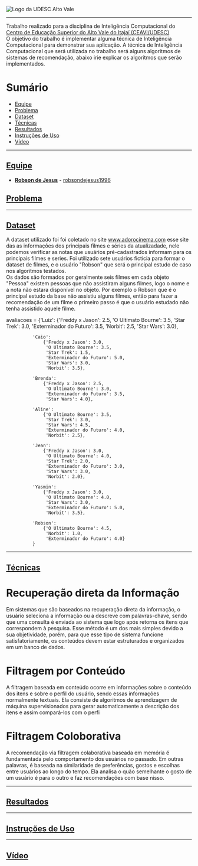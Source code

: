 <!-- Visualizador online: https://stackedit.io/ -->
 ![Logo da UDESC Alto Vale](http://www1.udesc.br/imagens/id_submenu/2019/marca_alto_vale_horizontal_assinatura_rgb_01.jpg)

---


Trabalho realizado para a disciplina de Inteligência Computacional do [Centro de Educação Superior do Alto Vale do Itajaí (CEAVI/UDESC)](https://www.udesc.br/ceavi)<br>O objetivo do trabalho é implementar alguma técnica de Inteligência Computacional para demonstrar sua aplicação. A técnica de Inteligência Computacional que será utilizada no trabalho será alguns algoritmos de sistemas de recomendação, abaixo irie explicar os algoritmos que serão implementados. 



# Sumário 
* [Equipe](#equipe)
* [Problema](#problema)
* [Dataset](#dataset)
* [Técnicas](#tecnicas)
* [Resultados](#resultados)
* [Instruções de Uso](#instrucao)
* [Vídeo](#video)



---

## [Equipe](#equipe)
 - [**Robson de Jesus**](mailto:robson.jesus@edu.udesc.br) - [robsondejesus1996](https://github.com/robsondejesus1996)


## [Problema](#problema)


---

## [Dataset](#dataset)

A dataset utilizado foi foi coletado no site www.adorocinema.com esse site das as informações dos principais filmes e séries da atualizadade, nele podemos verificar as notas que usuários pré-cadastrados informam para os principais filmes e series. Foi utilizado sete usuários fictícia para formar o dataset de filmes, e o usuário "Robson" que será o principal estudo de caso nos algoritmos testados.<br>
Os dados são formados por geralmente seis filmes em cada objeto "Pessoa" existem pessoas que não assistiram alguns filmes, logo o nome e a nota não estara disponível no objeto. Por exemplo o Robson que é o principal estudo da base não assistiu alguns filmes, então para fazer a recomendação de um filme o primeiro passo é que o usuário estudado não tenha assistido aquele filme. 

avaliacoes = {'Luiz':
                  {'Freddy x Jason': 2.5,
                   'O Ultimato Bourne': 3.5,
                   'Star Trek': 3.0,
                   'Exterminador do Futuro': 3.5,
                   'Norbit': 2.5,
                   'Star Wars': 3.0},

              'Caio':
                  {'Freddy x Jason': 3.0,
                   'O Ultimato Bourne': 3.5,
                   'Star Trek': 1.5,
                   'Exterminador do Futuro': 5.0,
                   'Star Wars': 3.0,
                   'Norbit': 3.5},

              'Brenda':
                  {'Freddy x Jason': 2.5,
                   'O Ultimato Bourne': 3.0,
                   'Exterminador do Futuro': 3.5,
                   'Star Wars': 4.0},

              'Aline':
                  {'O Ultimato Bourne': 3.5,
                   'Star Trek': 3.0,
                   'Star Wars': 4.5,
                   'Exterminador do Futuro': 4.0,
                   'Norbit': 2.5},

              'Jean':
                  {'Freddy x Jason': 3.0,
                   'O Ultimato Bourne': 4.0,
                   'Star Trek': 2.0,
                   'Exterminador do Futuro': 3.0,
                   'Star Wars': 3.0,
                   'Norbit': 2.0},

              'Yasmin':
                  {'Freddy x Jason': 3.0,
                   'O Ultimato Bourne': 4.0,
                   'Star Wars': 3.0,
                   'Exterminador do Futuro': 5.0,
                   'Norbit': 3.5},

              'Robson':
                  {'O Ultimato Bourne': 4.5,
                   'Norbit': 1.0,
                   'Exterminador do Futuro': 4.0}
              }


---
## [Técnicas](#tecnicas)

<h1>Recuperação direta da Informação</h1>

<p>Em sistemas que são baseados na recuperação direta da informação, o usuário seleciona a informação ou a descreve com palavras-chave, sendo que uma consulta é enviada ao sistema que logo após retorna os itens que correspondem à pesquisa. Esse método é um dos mais simples devido a sua objetividade, porém, para que esse tipo de sistema funcione satisfatoriamente, os conteúdos devem estar estruturados e organizados em um banco de dados.</p>

<h1>Filtragem por Conteúdo</h1>

<p>A filtragem baseada em conteúdo ocorre em informações sobre o conteúdo dos itens e sobre o perfil do usuário, sendo essas informações normalmente textuais. Ela consiste de algoritmos de aprendizagem de máquina supervisionados para gerar automaticamente a descrição dos itens e assim compará-los com o perfi</p>

<h1>Filtragem Coloborativa</h1>

<p>A recomendação via filtragem colaborativa baseada em memória é fundamentada pelo comportamento dos usuários no passado. Em outras palavras, é baseada na similaridade de preferências, gostos e escolhas entre usuários ao longo do tempo. Ela analisa o quão semelhante o gosto de um usuário é para o outro e faz recomendações com base nisso.</p>



---

## [Resultados](#resultados)

---

## [Instruções de Uso](#instrucoes)

---

## [Vídeo](#video)